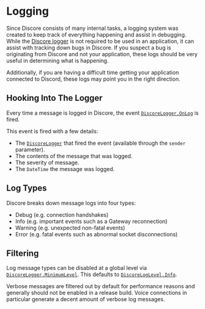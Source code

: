 # Logging
Since Discore consists of many internal tasks, a logging system was created to keep track of everything happening and assist in debugging. While the [Discore logger](xref:Discore.DiscoreLogger) is not required to be used in an application, it can assist with tracking down bugs in Discore. If you suspect a bug is originating from Discore and not your application, these logs should be very useful in determining what is happening.

Additionally, if you are having a difficult time getting your application connected to Discord, these logs may point you in the right direction.

## Hooking Into The Logger
Every time a message is logged in Discore, the event [`DiscoreLogger.OnLog`](xref:Discore.DiscoreLogger.OnLog) is fired.

This event is fired with a few details:
- The [`DiscoreLogger`](xref:Discore.DiscoreLogger) that fired the event (available through the `sender` parameter).
- The contents of the message that was logged.
- The severity of message.
- The `DateTime` the message was logged.

## Log Types
Discore breaks down message logs into four types:
- Debug (e.g. connection handshakes)
- Info (e.g. important events such as a Gateway reconnection)
- Warning (e.g. unexpected non-fatal events)
- Error (e.g. fatal events such as abnormal socket disconnections)

## Filtering
Log message types can be disabled at a global level via [`DiscoreLogger.MinimumLevel`](xref:Discore.DiscoreLogger.MinimumLevel). This defaults to [`DiscoreLogLevel.Info`](xref:Discore.DiscoreLogLevel.Info).

Verbose messages are filtered out by default for performance reasons and generally should not be enabled in a release build. Voice connections in particular generate a decent amount of verbose log messages.
